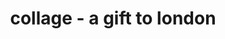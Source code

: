 ---
layout: page
img: assets/img/gallery/a_gift_to_london.jpg
title: collage - a gift to london
image_only: true
disable_url: true
importance: 1
category: collages
---